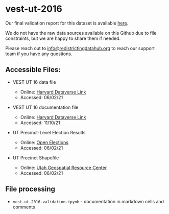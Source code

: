 # vest-ut-2016

Our final validation report for this dataset is available [here](https://redistrictingdatahub.org/dataset/vest-2016-utah-precinct-and-election-results/).

We do not have the raw data sources available on this Github due to file constraints, but we are happy to share them if needed. 

Please reach out to info@redistrictingdatahub.org to reach our support team if you have any questions.

## **Accessible Files:**
- VEST UT 16 data file
  - Online: [Harvard Dataverse Link](https://dataverse.harvard.edu/file.xhtml?persistentId=doi:10.7910/DVN/NH5S2I/T2GAPY&version=72.0)
  - Accessed: 06/02/21

- VEST UT 16 documentation file
  - Online: [Harvard Dataverse Link](https://dataverse.harvard.edu/file.xhtml?fileId=5371866&version=72.0)
  - Accessed: 11/10/21

- UT Precinct-Level Election Results
  - Online: [Open Elections](https://github.com/openelections/openelections-data-ut/tree/master/2016)
  - Accessed: 06/02/21

- UT Precinct Shapefile
  - Online: [Utah Geospatial Resource Center](https://gis.utah.gov/data/political/voter-precincts/)
  - Accessed: 06/02/21 

## File processing

- `vest-ut-2016-validation.ipynb` - documentation in markdown cells and comments
